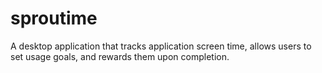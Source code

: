# sproutime
A desktop application that tracks application screen time, allows users to set usage goals, and rewards them upon completion.